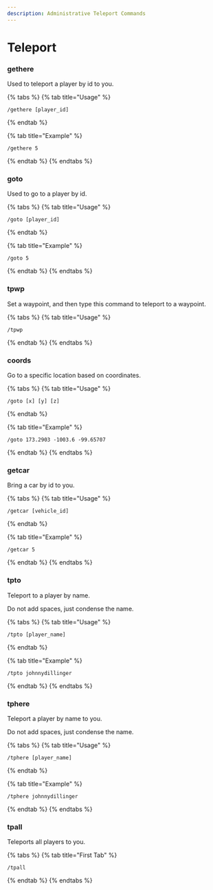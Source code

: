 ```yaml
---
description: Administrative Teleport Commands
---
```


# Teleport

### gethere

Used to teleport a player by id to you.

{% tabs %}
{% tab title="Usage" %}
```
/gethere [player_id]
```
{% endtab %}

{% tab title="Example" %}
```
/gethere 5
```
{% endtab %}
{% endtabs %}

### goto

Used to go to a player by id.

{% tabs %}
{% tab title="Usage" %}
```
/goto [player_id]
```
{% endtab %}

{% tab title="Example" %}
```
/goto 5
```
{% endtab %}
{% endtabs %}

### tpwp

Set a waypoint, and then type this command to teleport to a waypoint.

{% tabs %}
{% tab title="Usage" %}
```
/tpwp
```
{% endtab %}
{% endtabs %}

### coords

Go to a specific location based on coordinates.

{% tabs %}
{% tab title="Usage" %}
```
/goto [x] [y] [z]
```
{% endtab %}

{% tab title="Example" %}
```
/goto 173.2903 -1003.6 -99.65707
```
{% endtab %}
{% endtabs %}

### getcar

Bring a car by id to you.

{% tabs %}
{% tab title="Usage" %}
```
/getcar [vehicle_id]
```
{% endtab %}

{% tab title="Example" %}
```
/getcar 5
```
{% endtab %}
{% endtabs %}

### tpto

Teleport to a player by name.

Do not add spaces, just condense the name.

{% tabs %}
{% tab title="Usage" %}
```
/tpto [player_name]
```
{% endtab %}

{% tab title="Example" %}
```
/tpto johnnydillinger
```
{% endtab %}
{% endtabs %}

### tphere

Teleport a player by name to you.

Do not add spaces, just condense the name.

{% tabs %}
{% tab title="Usage" %}
```
/tphere [player_name]
```
{% endtab %}

{% tab title="Example" %}
```
/tphere johnnydillinger
```
{% endtab %}
{% endtabs %}

### tpall

Teleports all players to you.

{% tabs %}
{% tab title="First Tab" %}
```
/tpall
```
{% endtab %}
{% endtabs %}
